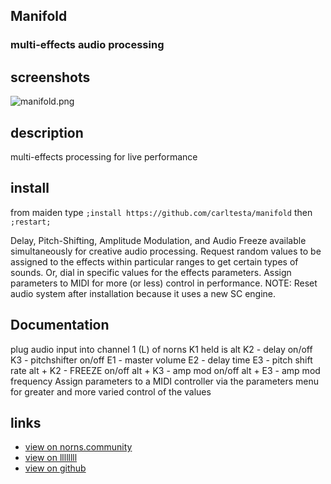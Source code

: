 ## Manifold
### multi-effects audio processing

## screenshots
![manifold.png](https://norns.community/community/carltesta/manifold.png)
## description

multi-effects processing for live performance

## install

from maiden type
`;install https://github.com/carltesta/manifold` then `;restart;`

Delay, Pitch-Shifting, Amplitude Modulation, and Audio Freeze available simultaneously for creative audio processing. Request random values to be assigned to the effects within particular ranges to get certain types of sounds. Or, dial in specific values for the effects parameters. Assign parameters to MIDI for more (or less) control in performance. NOTE: Reset audio system after installation because it uses a new SC engine.

## Documentation
plug audio input into channel 1 (L) of norns
K1 held is alt
K2 - delay on/off
K3 - pitchshifter on/off
E1 - master volume
E2 - delay time
E3 - pitch shift rate
alt + K2 - FREEZE on/off
alt + K3 - amp mod on/off
alt + E3 - amp mod frequency
Assign parameters to a MIDI controller via the parameters menu for greater and more varied control of the values



## links
- [view on norns.community](https://norns.community/en/authors/carltesta/manifold)
- [view on llllllll](https://llllllll.co/t/manifold/)
- [view on github](https://github.com/carltesta/manifold)
